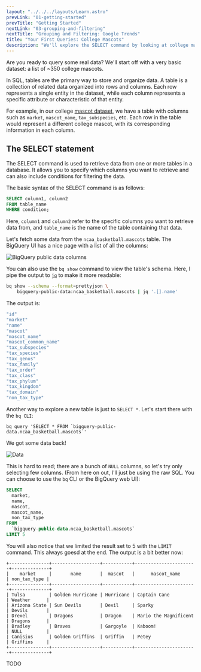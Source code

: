 ```yaml
---
layout: "../../../layouts/Learn.astro"
prevLink: "01-getting-started"
prevTitle: "Getting Started"
nextLink: "03-grouping-and-filtering"
nextTitle: "Grouping and Filtering: Google Trends"
title: "Your First Queries: College Mascots"
description: "We'll explore the SELECT command by looking at college mascot data."
---
```


Are you ready to query some real data? We'll start off with a very basic dataset: a list of ~350 college mascots.

In SQL, tables are the primary way to store and organize data. A table is a collection of related data organized into rows and columns. Each row represents a single entity in the dataset, while each column represents a specific attribute or characteristic of that entity.

For example, in our college [mascot dataset](https://console.cloud.google.com/bigquery?p=bigquery-public-data&d=ncaa_basketball&page=dataset&ws=!1m5!1m4!4m3!1sbigquery-public-data!2sncaa_basketball!3smascots), we have a table with columns such as `market`, `mascot_name`, `tax_subspecies`, etc. Each row in the table would represent a different college mascot, with its corresponding information in each column.

## The SELECT statement

The SELECT command is used to retrieve data from one or more tables in a database. It allows you to specify which columns you want to retrieve and can also include conditions for filtering the data.

The basic syntax of the SELECT command is as follows:

```sql
SELECT column1, column2
FROM table_name
WHERE condition;
```

Here, `column1` and `column2` refer to the specific columns you want to retrieve data from, and `table_name` is the name of the table containing that data.

Let's fetch some data from the `ncaa_basketball.mascots` table. The BigQuery UI has a nice page with a list of all the columns:

![BigQuery public data columns](/images/learn/sql-with-public-data/02-columns.png)

You can also use the `bq show` command to view the table's schema. Here, I pipe the output to [`jq`](https://stedolan.github.io/jq/) to make it more readable:

```sh
bq show --schema --format=prettyjson \
    bigquery-public-data:ncaa_basketball.mascots | jq '.[].name'
```

The output is:

```sh
"id"
"market"
"name"
"mascot"
"mascot_name"
"mascot_common_name"
"tax_subspecies"
"tax_species"
"tax_genus"
"tax_family"
"tax_order"
"tax_class"
"tax_phylum"
"tax_kingdom"
"tax_domain"
"non_tax_type"
```

Another way to explore a new table is just to `SELECT *`. Let's start there with the `bq CLI`:

```
bq query 'SELECT * FROM `bigquery-public-data.ncaa_basketball.mascots`'
```

We got some data back!

![Data](/images/learn/sql-with-public-data/02-first-query.png)

This is hard to read; there are a bunch of `NULL` columns, so let's try only selecting few columns. (From here on out, I'll just be using the raw SQL. You can choose to use the `bq` CLI or the BigQuery web UI):

```sql
SELECT
  market,
  name,
  mascot,
  mascot_name,
  non_tax_type
FROM
  `bigquery-public-data.ncaa_basketball.mascots`
LIMIT 5
```

You will also notice that we limited the result set to 5 with the `LIMIT` command. This always goesd at the end. The output is a bit better now:

```
+---------------+------------------+-----------+-----------------------+--------------+
|    market     |       name       |  mascot   |      mascot_name      | non_tax_type |
+---------------+------------------+-----------+-----------------------+--------------+
| Tulsa         | Golden Hurricane | Hurricane | Captain Cane          | Weather      |
| Arizona State | Sun Devils       | Devil     | Sparky                | Devils       |
| Drexel        | Dragons          | Dragon    | Mario the Magnificent | Dragons      |
| Bradley       | Braves           | Gargoyle  | Kaboom!               | NULL         |
| Canisius      | Golden Griffins  | Griffin   | Petey                 | Griffins     |
+---------------+------------------+-----------+-----------------------+--------------+
```

TODO
